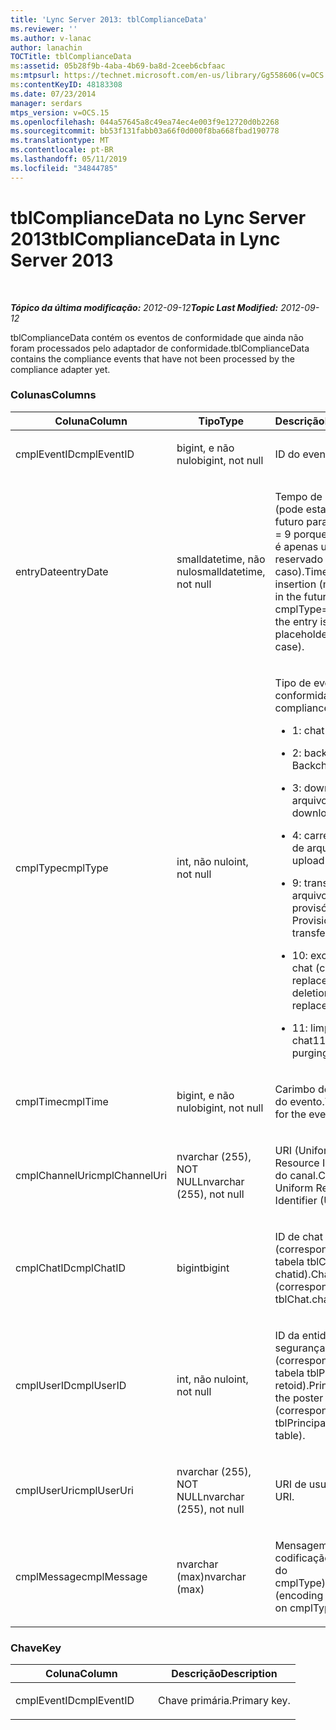```yaml
---
title: 'Lync Server 2013: tblComplianceData'
ms.reviewer: ''
ms.author: v-lanac
author: lanachin
TOCTitle: tblComplianceData
ms:assetid: 05b28f9b-4aba-4b69-ba8d-2ceeb6cbfaac
ms:mtpsurl: https://technet.microsoft.com/en-us/library/Gg558606(v=OCS.15)
ms:contentKeyID: 48183308
ms.date: 07/23/2014
manager: serdars
mtps_version: v=OCS.15
ms.openlocfilehash: 044a57645a8c49ea74ec4e003f9e12720d0b2268
ms.sourcegitcommit: bb53f131fabb03a66f0d000f8ba668fbad190778
ms.translationtype: MT
ms.contentlocale: pt-BR
ms.lasthandoff: 05/11/2019
ms.locfileid: "34844785"
---
```

<div data-xmlns="http://www.w3.org/1999/xhtml">

<div class="topic" data-xmlns="http://www.w3.org/1999/xhtml" data-msxsl="urn:schemas-microsoft-com:xslt" data-cs="http://msdn.microsoft.com/en-us/">

<div data-asp="http://msdn2.microsoft.com/asp">

# <a name="tblcompliancedata-in-lync-server-2013"></a><span data-ttu-id="df8f6-102">tblComplianceData no Lync Server 2013</span><span class="sxs-lookup"><span data-stu-id="df8f6-102">tblComplianceData in Lync Server 2013</span></span>

</div>

<div id="mainSection">

<div id="mainBody">

<span> </span>

<span data-ttu-id="df8f6-103">_**Tópico da última modificação:** 2012-09-12_</span><span class="sxs-lookup"><span data-stu-id="df8f6-103">_**Topic Last Modified:** 2012-09-12_</span></span>

<span data-ttu-id="df8f6-104">tblComplianceData contém os eventos de conformidade que ainda não foram processados pelo adaptador de conformidade.</span><span class="sxs-lookup"><span data-stu-id="df8f6-104">tblComplianceData contains the compliance events that have not been processed by the compliance adapter yet.</span></span>

### <a name="columns"></a><span data-ttu-id="df8f6-105">Colunas</span><span class="sxs-lookup"><span data-stu-id="df8f6-105">Columns</span></span>

<table>
<colgroup>
<col style="width: 33%" />
<col style="width: 33%" />
<col style="width: 33%" />
</colgroup>
<thead>
<tr class="header">
<th><span data-ttu-id="df8f6-106">Coluna</span><span class="sxs-lookup"><span data-stu-id="df8f6-106">Column</span></span></th>
<th><span data-ttu-id="df8f6-107">Tipo</span><span class="sxs-lookup"><span data-stu-id="df8f6-107">Type</span></span></th>
<th><span data-ttu-id="df8f6-108">Descrição</span><span class="sxs-lookup"><span data-stu-id="df8f6-108">Description</span></span></th>
</tr>
</thead>
<tbody>
<tr class="odd">
<td><p><span data-ttu-id="df8f6-109">cmplEventID</span><span class="sxs-lookup"><span data-stu-id="df8f6-109">cmplEventID</span></span></p></td>
<td><p><span data-ttu-id="df8f6-110">bigint, e não nulo</span><span class="sxs-lookup"><span data-stu-id="df8f6-110">bigint, not null</span></span></p></td>
<td><p><span data-ttu-id="df8f6-111">ID do evento.</span><span class="sxs-lookup"><span data-stu-id="df8f6-111">Event ID.</span></span></p></td>
</tr>
<tr class="even">
<td><p><span data-ttu-id="df8f6-112">entryDate</span><span class="sxs-lookup"><span data-stu-id="df8f6-112">entryDate</span></span></p></td>
<td><p><span data-ttu-id="df8f6-113">smalldatetime, não nulo</span><span class="sxs-lookup"><span data-stu-id="df8f6-113">smalldatetime, not null</span></span></p></td>
<td><p><span data-ttu-id="df8f6-114">Tempo de inserção (pode estar muito no futuro para cmplType = 9 porque a entrada é apenas um espaço reservado nesse caso).</span><span class="sxs-lookup"><span data-stu-id="df8f6-114">Time of insertion (may be far in the future for cmplType=9 because the entry is just a placeholder in that case).</span></span></p></td>
</tr>
<tr class="odd">
<td><p><span data-ttu-id="df8f6-115">cmplType</span><span class="sxs-lookup"><span data-stu-id="df8f6-115">cmplType</span></span></p></td>
<td><p><span data-ttu-id="df8f6-116">int, não nulo</span><span class="sxs-lookup"><span data-stu-id="df8f6-116">int, not null</span></span></p></td>
<td><p><span data-ttu-id="df8f6-117">Tipo de evento de conformidade:</span><span class="sxs-lookup"><span data-stu-id="df8f6-117">Type of compliance event:</span></span></p>
<ul>
<li><p><span data-ttu-id="df8f6-118">1: chat</span><span class="sxs-lookup"><span data-stu-id="df8f6-118">1: Chat</span></span></p></li>
<li><p><span data-ttu-id="df8f6-119">2: backchat</span><span class="sxs-lookup"><span data-stu-id="df8f6-119">2: Backchat</span></span></p></li>
<li><p><span data-ttu-id="df8f6-120">3: download de arquivo</span><span class="sxs-lookup"><span data-stu-id="df8f6-120">3: File download</span></span></p></li>
<li><p><span data-ttu-id="df8f6-121">4: carregamento de arquivo</span><span class="sxs-lookup"><span data-stu-id="df8f6-121">4: File upload</span></span></p></li>
<li><p><span data-ttu-id="df8f6-122">9: transferência de arquivo provisório</span><span class="sxs-lookup"><span data-stu-id="df8f6-122">9: Provisional file transfer</span></span></p></li>
<li><p><span data-ttu-id="df8f6-123">10: exclusão de chat (com replace)</span><span class="sxs-lookup"><span data-stu-id="df8f6-123">10: Chat deletion (with replace)</span></span></p></li>
<li><p><span data-ttu-id="df8f6-124">11: limpeza de chat</span><span class="sxs-lookup"><span data-stu-id="df8f6-124">11: Chat purging</span></span></p></li>
</ul></td>
</tr>
<tr class="even">
<td><p><span data-ttu-id="df8f6-125">cmplTime</span><span class="sxs-lookup"><span data-stu-id="df8f6-125">cmplTime</span></span></p></td>
<td><p><span data-ttu-id="df8f6-126">bigint, e não nulo</span><span class="sxs-lookup"><span data-stu-id="df8f6-126">bigint, not null</span></span></p></td>
<td><p><span data-ttu-id="df8f6-127">Carimbo de data/hora do evento.</span><span class="sxs-lookup"><span data-stu-id="df8f6-127">Time stamp for the event.</span></span></p></td>
</tr>
<tr class="odd">
<td><p><span data-ttu-id="df8f6-128">cmplChannelUri</span><span class="sxs-lookup"><span data-stu-id="df8f6-128">cmplChannelUri</span></span></p></td>
<td><p><span data-ttu-id="df8f6-129">nvarchar (255), NOT NULL</span><span class="sxs-lookup"><span data-stu-id="df8f6-129">nvarchar (255), not null</span></span></p></td>
<td><p><span data-ttu-id="df8f6-130">URI (Uniform Resource Identifier) do canal.</span><span class="sxs-lookup"><span data-stu-id="df8f6-130">Channel Uniform Resource Identifier (URI).</span></span></p></td>
</tr>
<tr class="even">
<td><p><span data-ttu-id="df8f6-131">cmplChatID</span><span class="sxs-lookup"><span data-stu-id="df8f6-131">cmplChatID</span></span></p></td>
<td><p><span data-ttu-id="df8f6-132">bigint</span><span class="sxs-lookup"><span data-stu-id="df8f6-132">bigint</span></span></p></td>
<td><p><span data-ttu-id="df8f6-133">ID de chat (correspondente à tabela tblChat. chatid).</span><span class="sxs-lookup"><span data-stu-id="df8f6-133">Chat ID (corresponding to tblChat.chatId table).</span></span></p></td>
</tr>
<tr class="odd">
<td><p><span data-ttu-id="df8f6-134">cmplUserID</span><span class="sxs-lookup"><span data-stu-id="df8f6-134">cmplUserID</span></span></p></td>
<td><p><span data-ttu-id="df8f6-135">int, não nulo</span><span class="sxs-lookup"><span data-stu-id="df8f6-135">int, not null</span></span></p></td>
<td><p><span data-ttu-id="df8f6-136">ID da entidade de segurança do pôster (correspondente à tabela tblPrincipal. retoid).</span><span class="sxs-lookup"><span data-stu-id="df8f6-136">Principal ID of the poster (corresponding to tblPrincipal.prinID table).</span></span></p></td>
</tr>
<tr class="even">
<td><p><span data-ttu-id="df8f6-137">cmplUserUri</span><span class="sxs-lookup"><span data-stu-id="df8f6-137">cmplUserUri</span></span></p></td>
<td><p><span data-ttu-id="df8f6-138">nvarchar (255), NOT NULL</span><span class="sxs-lookup"><span data-stu-id="df8f6-138">nvarchar (255), not null</span></span></p></td>
<td><p><span data-ttu-id="df8f6-139">URI de usuário.</span><span class="sxs-lookup"><span data-stu-id="df8f6-139">User URI.</span></span></p></td>
</tr>
<tr class="odd">
<td><p><span data-ttu-id="df8f6-140">cmplMessage</span><span class="sxs-lookup"><span data-stu-id="df8f6-140">cmplMessage</span></span></p></td>
<td><p><span data-ttu-id="df8f6-141">nvarchar (max)</span><span class="sxs-lookup"><span data-stu-id="df8f6-141">nvarchar (max)</span></span></p></td>
<td><p><span data-ttu-id="df8f6-142">Mensagem (a codificação depende do cmplType).</span><span class="sxs-lookup"><span data-stu-id="df8f6-142">Message (encoding depends on cmplType).</span></span></p></td>
</tr>
</tbody>
</table>


### <a name="key"></a><span data-ttu-id="df8f6-143">Chave</span><span class="sxs-lookup"><span data-stu-id="df8f6-143">Key</span></span>

<table>
<colgroup>
<col style="width: 50%" />
<col style="width: 50%" />
</colgroup>
<thead>
<tr class="header">
<th><span data-ttu-id="df8f6-144">Coluna</span><span class="sxs-lookup"><span data-stu-id="df8f6-144">Column</span></span></th>
<th><span data-ttu-id="df8f6-145">Descrição</span><span class="sxs-lookup"><span data-stu-id="df8f6-145">Description</span></span></th>
</tr>
</thead>
<tbody>
<tr class="odd">
<td><p><span data-ttu-id="df8f6-146">cmplEventID</span><span class="sxs-lookup"><span data-stu-id="df8f6-146">cmplEventID</span></span></p></td>
<td><p><span data-ttu-id="df8f6-147">Chave primária.</span><span class="sxs-lookup"><span data-stu-id="df8f6-147">Primary key.</span></span></p></td>
</tr>
</tbody>
</table>


</div>

<span> </span>

</div>

</div>

</div>

